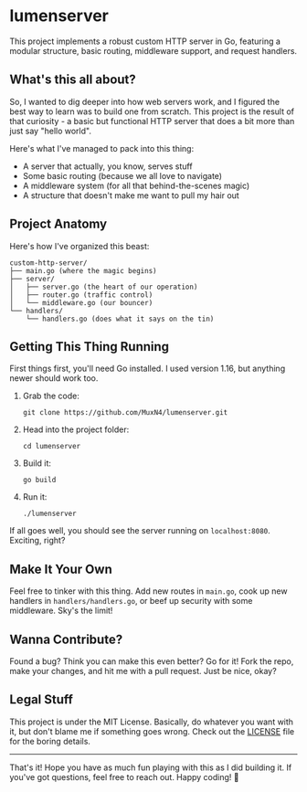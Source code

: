 # lumenserver

This project implements a robust custom HTTP server in Go, featuring a modular structure, basic routing, middleware support, and request handlers.

## What's this all about?

So, I wanted to dig deeper into how web servers work, and I figured the best way to learn was to build one from scratch. This project is the result of that curiosity - a basic but functional HTTP server that does a bit more than just say "hello world".

Here's what I've managed to pack into this thing:

- A server that actually, you know, serves stuff
- Some basic routing (because we all love to navigate)
- A middleware system (for all that behind-the-scenes magic)
- A structure that doesn't make me want to pull my hair out

## Project Anatomy

Here's how I've organized this beast:

```
custom-http-server/
├── main.go (where the magic begins)
├── server/
│   ├── server.go (the heart of our operation)
│   ├── router.go (traffic control)
│   └── middleware.go (our bouncer)
└── handlers/
    └── handlers.go (does what it says on the tin)
```

## Getting This Thing Running

First things first, you'll need Go installed. I used version 1.16, but anything newer should work too.

1. Grab the code:
   ```
   git clone https://github.com/MuxN4/lumenserver.git
   ```
2. Head into the project folder:
   ```
   cd lumenserver
   ```
3. Build it:
   ```
   go build
   ```
4. Run it:
   ```
   ./lumenserver
   ```

If all goes well, you should see the server running on `localhost:8080`. Exciting, right?


## Make It Your Own

Feel free to tinker with this thing. Add new routes in `main.go`, cook up new handlers in `handlers/handlers.go`, or beef up security with some middleware. Sky's the limit!

## Wanna Contribute?

Found a bug? Think you can make this even better? Go for it! Fork the repo, make your changes, and hit me with a pull request. Just be nice, okay?

## Legal Stuff

This project is under the MIT License. Basically, do whatever you want with it, but don't blame me if something goes wrong. Check out the [LICENSE](LICENSE) file for the boring details.

---

That's it! Hope you have as much fun playing with this as I did building it. If you've got questions, feel free to reach out. Happy coding! 🚀